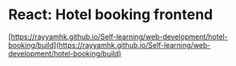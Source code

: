# React: Hotel booking frontend
[https://rayyamhk.github.io/Self-learning/web-development/hotel-booking/build](https://rayyamhk.github.io/Self-learning/web-development/hotel-booking/build)